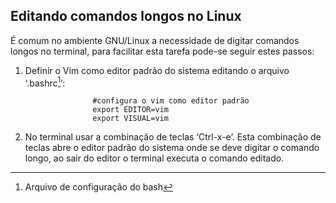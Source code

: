 Editando comandos longos no Linux
---------------------------------

É comum no ambiente GNU/Linux a necessidade de digitar comandos longos
no terminal, para facilitar esta tarefa pode-se seguir estes passos:

1.  Definir o Vim como editor padrão do sistema editando o arquivo
    ‘.bashrc[^2]’:

                       #configura o vim como editor padrão
                       export EDITOR=vim
                       export VISUAL=vim
                    

2.  No terminal usar a combinação de teclas ‘Ctrl-x-e’.
    Esta combinação de teclas abre o editor padrão do sistema onde se
    deve digitar o comando longo, ao sair do editor o terminal executa o
    comando editado.

[^2]: Arquivo de configuração do bash
